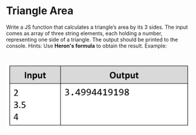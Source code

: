 # Triangle Area
Write a JS function that calculates a triangle’s area by its 3 sides.
The input comes as array of three string elements, each holding a number, representing one side of a triangle.
The output should be printed to the console.
Hints: Use __Heron's formula__ to obtain the result.
Example:

# ![Examples](example.png)